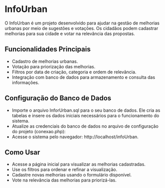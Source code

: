 # InfoUrban
O InfoUrban é um projeto desenvolvido para ajudar na gestão de melhorias urbanas por meio de sugestões e votações. Os cidadãos podem cadastrar melhorias para sua cidade e votar na relevância das propostas.

## Funcionalidades Principais
- Cadastro de melhorias urbanas.
- Votação para priorização das melhorias.
- Filtros por data de criação, categoria e ordem de relevância.
- Integração com banco de dados para armazenamento e consulta das informações.

## Configuração do Banco de Dados
- Importe o arquivo InforUrban.sql para o seu banco de dados. Ele cria as tabelas e insere os dados iniciais necessários para o funcionamento do sistema.
- Atualize as credenciais do banco de dados no arquivo de configuração do projeto (conexao.php):
- Acesse o sistema pelo navegador: http://localhost/infoUrban.

## Como Usar
- Acesse a página inicial para visualizar as melhorias cadastradas.
- Use os filtros para ordenar e refinar a visualização.
- Cadastre novas melhorias usando o formulário disponível.
- Vote na relevância das melhorias para priorizá-las.
